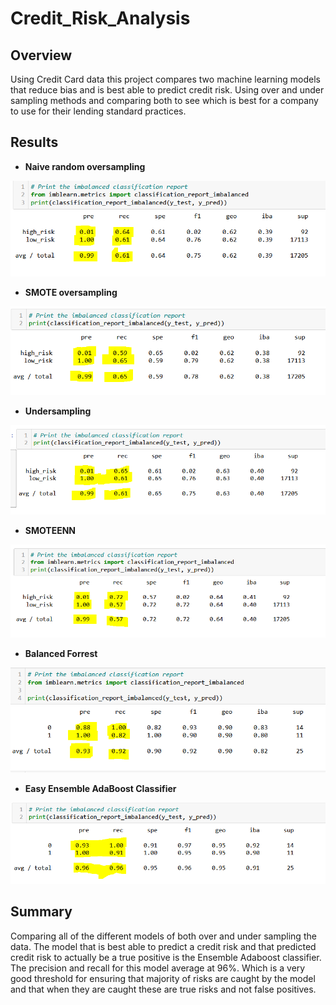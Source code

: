 # Credit_Risk_Analysis


## Overview 

Using Credit Card data this project compares two machine learning models that reduce bias and is best able to predict credit risk. Using over and under sampling methods and comparing both to see which is best for a company to use for their lending standard practices. 

## Results 

- **Naive random oversampling**

![This is an image](https://github.com/BrandonCodes95/Credit_Risk_Analysis/blob/82d7665a8a94f8a2a97003a7d77b92d50f45e344/Over_sampling_results.PNG)

- **SMOTE oversampling**

![This is an image](https://github.com/BrandonCodes95/Credit_Risk_Analysis/blob/82d7665a8a94f8a2a97003a7d77b92d50f45e344/SMOTE_oversampling_results.PNG)

- **Undersampling** 

![This is an image](https://github.com/BrandonCodes95/Credit_Risk_Analysis/blob/82d7665a8a94f8a2a97003a7d77b92d50f45e344/Undersampling_results.PNG)

- **SMOTEENN**

![This is an image](https://github.com/BrandonCodes95/Credit_Risk_Analysis/blob/82d7665a8a94f8a2a97003a7d77b92d50f45e344/Over_Under_sampling_results.PNG)

- **Balanced Forrest**

![This is an image](https://github.com/BrandonCodes95/Credit_Risk_Analysis/blob/82d7665a8a94f8a2a97003a7d77b92d50f45e344/Balanced_forrest_results.PNG)

- **Easy Ensemble AdaBoost Classifier** 

![This is an image](https://github.com/BrandonCodes95/Credit_Risk_Analysis/blob/82d7665a8a94f8a2a97003a7d77b92d50f45e344/Adaboost_results.PNG)


## Summary 

Comparing all of the different models of both over and under sampling the data. The model that is best able to predict a credit risk and that predicted credit risk to actually be a true positive is the Ensemble Adaboost classifier. The precision and recall for this model average at 96%. Which is a very good threshold for ensuring that majority of risks are caught by the model and that when they are caught these are true risks and not false positives. 












